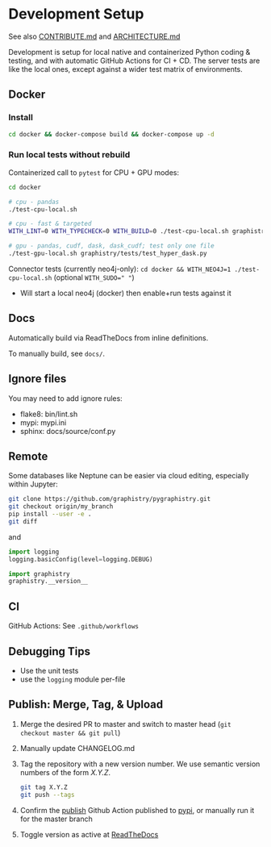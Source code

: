 # Development Setup

See also [CONTRIBUTE.md](contribute.md) and [ARCHITECTURE.md](architecture.md)

Development is setup for local native and containerized Python coding & testing, and with automatic GitHub Actions for CI + CD. The server tests are like the local ones, except against a wider test matrix of environments.

## Docker

### Install

```bash
cd docker && docker-compose build && docker-compose up -d
```
### Run local tests without rebuild

Containerized call to `pytest` for CPU + GPU modes:

```bash
cd docker

# cpu - pandas
./test-cpu-local.sh

# cpu - fast & targeted
WITH_LINT=0 WITH_TYPECHECK=0 WITH_BUILD=0 ./test-cpu-local.sh graphistry/tests/test_hyper_dask.py::TestHypergraphPandas::test_hyper_to_pa_mixed2

# gpu - pandas, cudf, dask, dask_cudf; test only one file
./test-gpu-local.sh graphistry/tests/test_hyper_dask.py
```

Connector tests (currently neo4j-only): `cd docker && WITH_NEO4J=1 ./test-cpu-local.sh` (optional `WITH_SUDO=" "`)

* Will start a local neo4j (docker) then enable+run tests against it


## Docs

Automatically build via ReadTheDocs from inline definitions.

To manually build, see `docs/`.

## Ignore files

You may need to add ignore rules:

* flake8: bin/lint.sh
* mypi: mypi.ini
* sphinx: docs/source/conf.py

## Remote

Some databases like Neptune can be easier via cloud editing, especially within Jupyter:

```bash
git clone https://github.com/graphistry/pygraphistry.git
git checkout origin/my_branch
pip install --user -e .
git diff
```

and

```python
import logging
logging.basicConfig(level=logging.DEBUG)

import graphistry
graphistry.__version__
```

## CI

GitHub Actions: See `.github/workflows`


## Debugging Tips

* Use the unit tests
* use the `logging` module per-file


## Publish: Merge, Tag, & Upload

1. Merge the desired PR to master and switch to master head (`git checkout master && git pull`)

1. Manually update CHANGELOG.md

1. Tag the repository with a new version number. We use semantic version numbers of the form *X.Y.Z*.

	```sh
	git tag X.Y.Z
	git push --tags
	```

1. Confirm the [publish](https://github.com/graphistry/pygraphistry/actions?query=workflow%3A%22Publish+Python+%F0%9F%90%8D+distributions+%F0%9F%93%A6+to+PyPI+and+TestPyPI%22) Github Action published to [pypi](https://pypi.org/project/graphistry/), or manually run it for the master branch

1. Toggle version as active at [ReadTheDocs](https://readthedocs.org/projects/pygraphistry/versions/)
